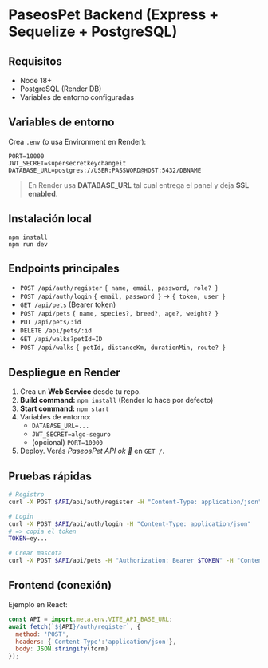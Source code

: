 # PaseosPet Backend (Express + Sequelize + PostgreSQL)

## Requisitos
- Node 18+
- PostgreSQL (Render DB)
- Variables de entorno configuradas

## Variables de entorno
Crea `.env` (o usa Environment en Render):
```
PORT=10000
JWT_SECRET=supersecretkeychangeit
DATABASE_URL=postgres://USER:PASSWORD@HOST:5432/DBNAME
```

> En Render usa **DATABASE_URL** tal cual entrega el panel y deja **SSL enabled**.

## Instalación local
```
npm install
npm run dev
```

## Endpoints principales
- `POST /api/auth/register` `{ name, email, password, role? }`
- `POST /api/auth/login` `{ email, password }` → `{ token, user }`
- `GET /api/pets` (Bearer token)
- `POST /api/pets` `{ name, species?, breed?, age?, weight? }`
- `PUT /api/pets/:id`
- `DELETE /api/pets/:id`
- `GET /api/walks?petId=ID`
- `POST /api/walks` `{ petId, distanceKm, durationMin, route? }`

## Despliegue en Render
1. Crea un **Web Service** desde tu repo.
2. **Build command:** `npm install` (Render lo hace por defecto)
3. **Start command:** `npm start`
4. Variables de entorno:
   - `DATABASE_URL=...`
   - `JWT_SECRET=algo-seguro`
   - (opcional) `PORT=10000`
5. Deploy. Verás *PaseosPet API ok 🚀* en `GET /`.

## Pruebas rápidas
```bash
# Registro
curl -X POST $API/api/auth/register -H "Content-Type: application/json"   -d '{"name":"Jorge","email":"jorge@demo.com","password":"123456"}'

# Login
curl -X POST $API/api/auth/login -H "Content-Type: application/json"   -d '{"email":"jorge@demo.com","password":"123456"}'
# => copia el token
TOKEN=ey...

# Crear mascota
curl -X POST $API/api/pets -H "Authorization: Bearer $TOKEN" -H "Content-Type: application/json"   -d '{"name":"Firulais","breed":"Labrador","age":4}'
```

## Frontend (conexión)
Ejemplo en React:
```js
const API = import.meta.env.VITE_API_BASE_URL;
await fetch(`${API}/auth/register`, {
  method: 'POST',
  headers: {'Content-Type':'application/json'},
  body: JSON.stringify(form)
});
```

